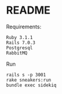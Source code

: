 # README

Requirements:
```
Ruby 3.1.1
Rails 7.0.3
Postgresql
RabbitMQ
```


Run
```
rails s -p 3001
rake sneakers:run
bundle exec sidekiq
```

